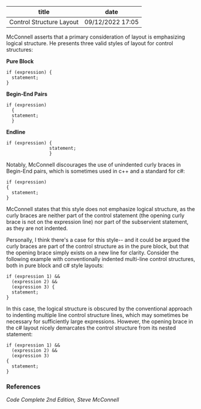 | title | date |
|---|---|
| Control Structure Layout | 09/12/2022 17:05 |

McConnell asserts that a primary consideration of layout is emphasizing logical
structure. He presents three valid styles of layout for control structures:

**Pure Block**
```
if (expression) {
  statement;
}
```

**Begin-End Pairs**
```
if (expression)
  {
  statement;
  }
```

**Endline**
```
if (expression) {
                statement;
                }
```

Notably, McConnell discourages the use of unindented curly braces in Begin-End
pairs, which is sometimes used in c++ and a standard for c#:
```
if (expression)
{
  statement;
}
```

McConnell states that this style does not emphasize logical structure, as the curly 
braces are neither part of the control statement (the opening curly brace is not on the
expression line) nor part of the subservient statement, as they are not indented.

Personally, I think there's a case for this style-- and it could be argued the curly braces 
are part of the control structure as in the pure block, but that the opening brace simply 
exists on a new line for clarity. Consider the following example with conventionally indented
multi-line control structures, both in pure block and c# style layouts:
```
if (expression 1) &&
  (expression 2) &&
  (expression 3) {
  statement;
}
```
In this case, the logical structure is obscured by the conventional approach to indenting multiple 
line control structure lines, which may sometimes be necessary for sufficiently large expressions.
However, the opening brace in the c# layout nicely demarcates the control structure from its nested
statement:
```
if (expression 1) &&
  (expression 2) &&
  (expression 3)
{
  statement;
}
```

### References
_Code Complete 2nd Edition, Steve McConnell_
